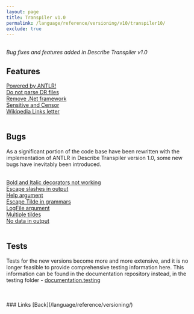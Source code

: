 ```yaml
---
layout: page
title: Transpiler v1.0
permalink: /language/reference/versioning/v10/transpiler10/
exclude: true
---
```

<br>_Bug fixes and features added in Describe Transpiler v1.0_<br>

## Features

[Powered by ANTLR!](/language/reference/versioning/v10/features/feature-1/)<br>
[Do not parse DR files](/language/reference/versioning/v10/features/feature-2/)<br>
[Remove .Net framework](/language/reference/versioning/v10/features/feature-3/)<br>
[Sensitive and Censor](/language/reference/versioning/v10/features/feature-4/)<br>
[Wikipedia Links letter](/language/reference/versioning/v10/features/feature-5/)<br><br>

## Bugs

As a significant portion of the code base have been rewritten with the implementation of ANTLR in Describe Transpiler version 1.0, some new bugs have inevitably been introduced.<br><br>

[Bold and Italic decorators not working](/language/reference/versioning/v10/bugs/bug-1/)<br>
[Escape slashes in output](/language/reference/versioning/v10/bugs/bug-2/)<br>
[Help argument](/language/reference/versioning/v10/bugs/bug-3/)<br>
[Escape Tilde in grammars](/language/reference/versioning/v10/bugs/bug-4/)<br>
[LogFile argument](/language/reference/versioning/v10/bugs/bug-5/)<br>
[Multiple tildes](/language/reference/versioning/v10/bugs/bug-6/)<br>
[No data in output](/language/reference/versioning/v10/bugs/bug-7/)<br><br>

## Tests
Tests for the new versions become more and more extensive, and it is no longer feasible to provide comprehensive testing information here. This information can be found in the documentation repository instead, in the testing folder - [documentation.testing](https://github.com/viktorchernev/DescribeDocumentation/tree/main/documentation.testing)

<br>
<br>
### Links
[Back](/language/reference/versioning/)

